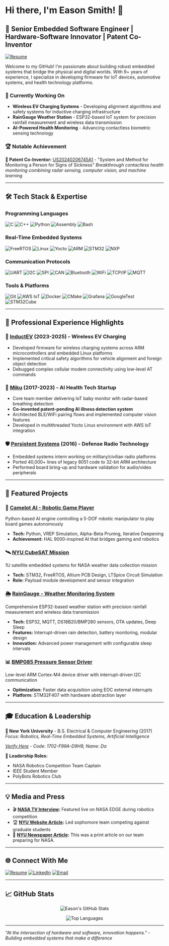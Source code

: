 # Hi there, I'm Eason Smith! 👋 

## 🚀 Senior Embedded Software Engineer | Hardware-Software Innovator | Patent Co-Inventor

[![Resume](https://img.shields.io/badge/📄_Resume-View_Online-success?style=for-the-badge&logo=document)](https://easonnyc.github.io/portfolio/resume.html)

Welcome to my GitHub! I'm passionate about building robust embedded systems that bridge the physical and digital worlds. With 9+ years of experience, I specialize in developing firmware for IoT devices, automotive systems, and health technology platforms.

### 🔬 Currently Working On
- **Wireless EV Charging Systems** - Developing alignment algorithms and safety systems for inductive charging infrastructure
- **RainGauge Weather Station** - ESP32-based IoT system for precision rainfall measurement and wireless data transmission
- **AI-Powered Health Monitoring** - Advancing contactless biometric sensing technology

### 🏆 Notable Achievement
**🎯 Patent Co-Inventor:** [US20240206745A1](https://easonnyc.github.io/portfolio/patent.html) - "System and Method for Monitoring a Person for Signs of Sickness"
*Breakthrough contactless health monitoring combining radar sensing, computer vision, and machine learning*


---

## 🛠️ Tech Stack & Expertise

### **Programming Languages**
![C](https://img.shields.io/badge/C-00599C?style=flat&logo=c&logoColor=white)
![C++](https://img.shields.io/badge/C++-00599C?style=flat&logo=cplusplus&logoColor=white)
![Python](https://img.shields.io/badge/Python-3776AB?style=flat&logo=python&logoColor=white)
![Assembly](https://img.shields.io/badge/Assembly-525252?style=flat&logo=assemblyscript&logoColor=white)
![Bash](https://img.shields.io/badge/Bash-4EAA25?style=flat&logo=gnu-bash&logoColor=white)

### **Real-Time Embedded Systems**
![FreeRTOS](https://img.shields.io/badge/FreeRTOS-0B5345?style=flat)
![Linux](https://img.shields.io/badge/Linux-FCC624?style=flat&logo=linux&logoColor=black)
![Yocto](https://img.shields.io/badge/Yocto-6C6C6C?style=flat)
![ARM](https://img.shields.io/badge/ARM-0091BD?style=flat&logo=arm&logoColor=white)
![STM32](https://img.shields.io/badge/STM32-03234B?style=flat&logo=stmicroelectronics&logoColor=white)
![NXP](https://img.shields.io/badge/NXP-0066CC?style=flat&logo=nxp&logoColor=white)

### **Communication Protocols**
![UART](https://img.shields.io/badge/UART-8A2BE2?style=flat)
![I2C](https://img.shields.io/badge/I2C-FF6B35?style=flat)
![SPI](https://img.shields.io/badge/SPI-4B8BBE?style=flat)
![CAN](https://img.shields.io/badge/CAN_Bus-1F4E79?style=flat)
![Bluetooth](https://img.shields.io/badge/Bluetooth_LE-0082FC?style=flat&logo=bluetooth&logoColor=white)
![WiFi](https://img.shields.io/badge/WiFi-00A1C9?style=flat)
![TCP/IP](https://img.shields.io/badge/TCP%2FIP-006400?style=flat)
![MQTT](https://img.shields.io/badge/MQTT-660066?style=flat&logo=eclipse-mosquitto&logoColor=white)

### **Tools & Platforms**
![Git](https://img.shields.io/badge/Git-F05032?style=flat&logo=git&logoColor=white)
![AWS IoT](https://img.shields.io/badge/AWS_IoT-FF9900?style=flat&logo=amazonaws&logoColor=white)
![Docker](https://img.shields.io/badge/Docker-2496ED?style=flat&logo=docker&logoColor=white)
![CMake](https://img.shields.io/badge/CMake-064F8C?style=flat&logo=cmake&logoColor=white)
![Grafana](https://img.shields.io/badge/Grafana-F46800?style=flat&logo=grafana&logoColor=white)
![GoogleTest](https://img.shields.io/badge/GoogleTest-4285F4?style=flat&logo=google&logoColor=white)
![STM32Cube](https://img.shields.io/badge/STM32Cube-03234B?style=flat&logo=stmicroelectronics&logoColor=white)

---

## 🚗 Professional Experience Highlights

### **🔋 [InductEV](https://www.inductev.com/) (2023-2025)** - Wireless EV Charging
- Developed firmware for wireless charging systems across ARM microcontrollers and embedded Linux platforms
- Implemented critical safety algorithms for vehicle alignment and foreign object detection
- Debugged complex cellular modem connectivity using low-level AT commands

### **👶 [Miku](https://mikucare.com/) (2017-2023)** - AI Health Tech Startup  
- Core team member delivering IoT baby monitor with radar-based breathing detection
- **Co-invented patent-pending AI illness detection system**
- Architected BLE/WiFi pairing flows and implemented computer vision features
- Developed in multithreaded Yocto Linux environment with AWS IoT integration

### **🛡️ [Persistent Systems](https://persistentsystems.com/) (2016)** - Defense Radio Technology
- Embedded systems intern working on military/civilian radio platforms
- Ported 40,000+ lines of legacy 8051 code to 32-bit ARM architecture
- Performed board bring-up and hardware validation for audio/video peripherals

---

## 🎯 Featured Projects

### 🤖 [Camelot AI - Robotic Game Player](http://github.com/EasonNYC/Camelot)
Python-based AI engine controlling a 5-DOF robotic manipulator to play board games autonomously
- **Tech:** Python, VREP Simulation, Alpha-Beta Pruning, Iterative Deepening
- **Achievement:** HAL 9000-inspired AI that bridges gaming and robotics

### 🛰️ [NYU CubeSAT Mission](https://github.com/EasonNYC/NYUSat)
1U satellite embedded systems for NASA weather data collection mission
- **Tech:** STM32, FreeRTOS, Altium PCB Design, LTSpice Circuit Simulation
- **Role:** Payload module development and sensor integration

### 🌦️ [RainGauge - Weather Monitoring System](https://github.com/EasonNYC/RainGauge)
Comprehensive ESP32-based weather station with precision rainfall measurement and wireless data transmission
- **Tech:** ESP32, MQTT, DS18B20/BMP280 sensors, OTA updates, Deep Sleep
- **Features:** Interrupt-driven rain detection, battery monitoring, modular design
- **Innovation:** Advanced power management with configurable sleep intervals

### 📊 [BMP085 Pressure Sensor Driver](https://github.com/EasonNYC/BMP085)
Low-level ARM Cortex-M4 device driver with interrupt-driven I2C communication
- **Optimization:** Faster data acquisition using EOC external interrupts
- **Platform:** STM32F407 with hardware abstraction layer

---

## 🎓 Education & Leadership

**🏫 New York University** - B.S. Electrical & Computer Engineering (2017)  
*Focus: Robotics, Real-Time Embedded Systems, Artificial Intelligence* 

*[Verify Here](https://www.nyu.edu/registrar/forms-procedures/electronic-diploma-validation.html) - Code: 1702-F99A-D9H9, Name: Da*

**👥 Leadership Roles:**
- NASA Robotics Competition Team Captain
- IEEE Student Member
- PolyBots Robotics Club

---

## 💡 Media and Press

- 🎬 **[NASA TV Interview](https://www.youtube.com/embed/eIb3ltBdFcM?si=QFBy7Br5mgiclaKT&start=13):** Featured live on NASA EDGE during robotics competition
- 🏆 **[NYU Website Article](https://engineering.nyu.edu/news/sophomores-take-upper-classes-nasa-lunar-robot-competition):** Led sophomore team competing against graduate students
- 🔧 **[NYU Newspaper Article](https://easonnyc.github.io/portfolio/nyu_news.html):** This was a print article on our team preparing for NASA.  

---

## 🌐 Connect With Me

[![Resume](https://img.shields.io/badge/Resume-View_Online-green?style=flat&logo=document)](https://easonnyc.github.io/portfolio/resume.html)
[![LinkedIn](https://img.shields.io/badge/LinkedIn-easonsmith-0077B5?style=flat&logo=linkedin)](https://linkedin.com/in/easonsmith)
[![Email](https://img.shields.io/badge/Email-davideasonsmith@gmail.com-red?style=flat&logo=gmail)](mailto:davideasonsmith@gmail.com)


---

## 📈 GitHub Stats

<div align="center">

![Eason's GitHub Stats](https://github-readme-stats.vercel.app/api?username=EasonNYC&show_icons=true&theme=dark&count_private=true)

![Top Languages](https://github-readme-stats.vercel.app/api/top-langs/?username=EasonNYC&layout=compact&theme=dark)

</div>

---

*"At the intersection of hardware and software, innovation happens." - Building embedded systems that make a difference*
